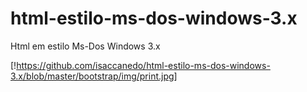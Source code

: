# html-estilo-ms-dos-windows-3.x
Html em estilo Ms-Dos Windows 3.x

[!https://github.com/isaccanedo/html-estilo-ms-dos-windows-3.x/blob/master/bootstrap/img/print.jpg]
